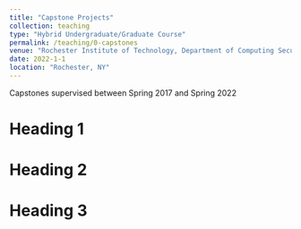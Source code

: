 ```yaml
---
title: "Capstone Projects"
collection: teaching
type: "Hybrid Undergraduate/Graduate Course"
permalink: /teaching/0-capstones
venue: "Rochester Institute of Technology, Department of Computing Security"
date: 2022-1-1
location: "Rochester, NY"
---
```


Capstones supervised between Spring 2017 and Spring 2022

Heading 1
======

Heading 2
======

Heading 3
======
